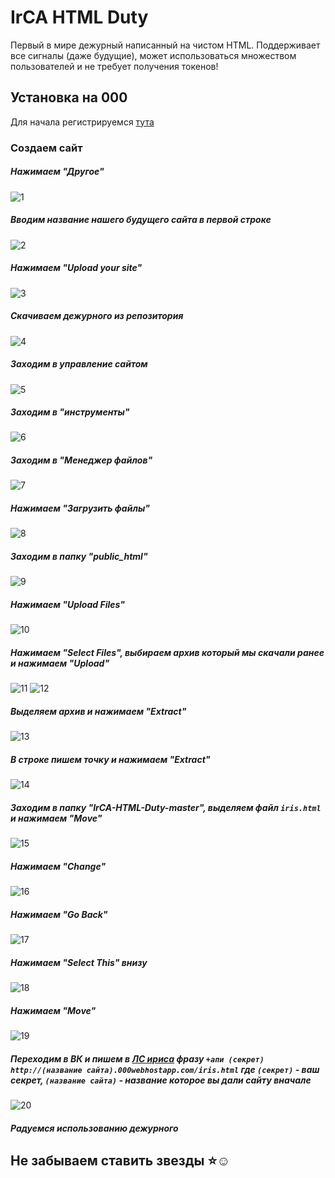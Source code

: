 # IrCA HTML Duty

Первый в мире дежурный написанный на чистом HTML.
Поддерживает все сигналы (даже будущие), может использоваться множеством пользователей и не требует получения токенов!

## Установка на 000

Для начала регистрируемся [тута](https://ru.000webhost.com/besplatnaya-registraciya)

### Создаем сайт

##### Нажимаем "Другое"

![1](https://github.com/NexSqaud/IrCA-HTML-Duty/raw/000/images/1.png)

##### Вводим название нашего будущего сайта в первой строке

![2](https://github.com/NexSqaud/IrCA-HTML-Duty/raw/000/images/2.png)

##### Нажимаем "Upload your site"

![3](https://github.com/NexSqaud/IrCA-HTML-Duty/raw/000/images/3.png)

##### Скачиваем дежурного из репозитория

![4](https://github.com/NexSqaud/IrCA-HTML-Duty/raw/000/images/4.png)

##### Заходим в управление сайтом

![5](https://github.com/NexSqaud/IrCA-HTML-Duty/raw/000/images/5.png)

##### Заходим в "инструменты"

![6](https://github.com/NexSqaud/IrCA-HTML-Duty/raw/000/images/6.png)

##### Заходим в "Менеджер файлов"

![7](https://github.com/NexSqaud/IrCA-HTML-Duty/raw/000/images/7.png)

##### Нажимаем "Загрузить файлы"

![8](https://github.com/NexSqaud/IrCA-HTML-Duty/raw/000/images/8.png)

##### Заходим в папку "public_html"

![9](https://github.com/NexSqaud/IrCA-HTML-Duty/raw/000/images/9.png)

##### Нажимаем "Upload Files"

![10](https://github.com/NexSqaud/IrCA-HTML-Duty/raw/000/images/10.png)

##### Нажимаем "Select Files", выбираем архив который мы скачали ранее и нажимаем "Upload"

![11](https://github.com/NexSqaud/IrCA-HTML-Duty/raw/000/images/11.png)
![12](https://github.com/NexSqaud/IrCA-HTML-Duty/raw/000/images/12.png)

##### Выделяем архив и нажимаем "Extract"

![13](https://github.com/NexSqaud/IrCA-HTML-Duty/raw/000/images/13.png)

##### В строке пишем точку и нажимаем "Extract"

![14](https://github.com/NexSqaud/IrCA-HTML-Duty/raw/000/images/14.png)

##### Заходим в папку "IrCA-HTML-Duty-master", выделяем файл `iris.html` и нажимаем "Move"

![15](https://github.com/NexSqaud/IrCA-HTML-Duty/raw/000/images/15.png)

##### Нажимаем "Change"

![16](https://github.com/NexSqaud/IrCA-HTML-Duty/raw/000/images/16.png)

##### Нажимаем "Go Back"

![17](https://github.com/NexSqaud/IrCA-HTML-Duty/raw/000/images/17.png)

##### Нажимаем "Select This" внизу

![18](https://github.com/NexSqaud/IrCA-HTML-Duty/raw/000/images/18.png)

##### Нажимаем "Move"

![19](https://github.com/NexSqaud/IrCA-HTML-Duty/raw/000/images/19.png)

##### Переходим в ВК и пишем в [ЛС ириса](https://vk.me/iris_cm) фразу `+апи (секрет) http://(название сайта).000webhostapp.com/iris.html` где `(секрет)` - ваш секрет, `(название сайта)` - название которое вы дали сайту вначале

![20](https://github.com/NexSqaud/IrCA-HTML-Duty/raw/000/images/20.png)

##### Радуемся использованию дежурного

## Не забываем ставить звезды ⭐☺
